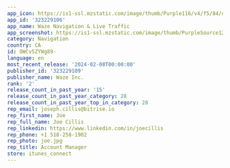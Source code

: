 ```yaml
---
app_icon: https://is1-ssl.mzstatic.com/image/thumb/Purple116/v4/f5/84/d0/f584d0f8-c395-135e-7a86-4c348fb0ffd0/AppIcon-0-0-1x_U007emarketing-0-7-0-85-220.png/1024x1024bb.png
app_id: '323229106'
app_name: Waze Navigation & Live Traffic
app_screenshot: https://is1-ssl.mzstatic.com/image/thumb/PurpleSource126/v4/5b/c9/a9/5bc9a9bc-a950-2318-c5f0-cde4e336b4bc/8a99ba1c-50e1-4521-bef6-8140db5a9936_Screen_01_Pothole_English_5.5.png/1242x2208bb.png
category: Navigation
country: CA
id: OWCv5ZYWg89-
language: en
most_recent_release: '2024-02-08T00:00:00'
publisher_id: '323229109'
publisher_name: Waze Inc.
rank: '2'
release_count_in_past_year: '15'
release_count_in_past_year_category: 28
release_count_in_past_year_top_in_category: 28
rep_email: joseph.cillis@bitrise.io
rep_first_name: Joe
rep_full_name: Joe Cillis
rep_linkedin: https://www.linkedin.com/in/joecillis
rep_phone: +1 518-258-1902
rep_photo: joe.jpg
rep_title: Account Manager
store: itunes_connect
---
```

